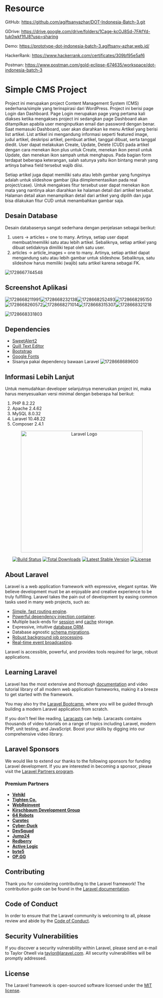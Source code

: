# Resource

GitHub: https://github.com/agiftsanyazhar/DOT-Indonesia-Batch-3.git

GDrive: https://drive.google.com/drive/folders/1Cage-kcOJ8Sd-7FAfYd-tuk0wkf1flJ8?usp=sharing

Demo: https://prototype-dot-indonesia-batch-3.agiftsany-azhar.web.id/

HackerRank: https://www.hackerrank.com/certificates/309bf95e5af6

Postman: https://www.postman.com/gold-eclipse-674635/workspace/dot-indonesia-batch-3

# Simple CMS Project

Project ini merupakan project Content Management System (CMS) sederhana/simple yang terinspirasi dari WordPress. Project ini berisi page Login dan Dashboard. Page Login merupakan page yang pertama kali diakses ketika mengakses project ini sedangkan page Dashboard akan ditampilkan apabila user menginputkan email dan password dengan benar. Saat memasuki Dashboard, user akan diarahkan ke menu Artikel yang berisi list artikel. List artikel ini mengandung informasi seperti featured image, judul artikel, deskripsi artikel, pembuat artikel, tanggal dibuat, serta tanggal diedit. User dapat melakukan Create, Update, Delete (CUD) pada artikel dengan cara menekan ikon plus untuk Create, menekan ikon pensil untuk Update, dan menekan ikon sampah untuk menghapus. Pada bagian form terdapat beberapa keterangan, salah satunya yaitu ikon bintang merah yang artinya bahwa field tersebut wajib diisi.

Setiap artikel juga dapat memiliki satu atau lebih gambar yang fungsinya adalah untuk slideshow gambar (jika diimplementasikan pada real project/case). Untuk mengakses fitur tersebut user dapat menekan ikon mata yang nantinya akan diarahkan ke halaman detail dari artikel tersebut. Halaman detail akan menampilkan detail dari artikel yang dipilih dan juga bisa dilakukan fitur CUD untuk menambahkan gambar saja.

## Desain Database

Desain databasenya sangat sederhana dengan penjelasan sebagai berikut:

1. users -> articles = one to many. Artinya, setiap user dapat membuat/memiliki satu atau lebih artikel. Sebaliknya, setiap artikel yang dibuat setidaknya dimiliki tepat oleh satu user.
2. articles -> article_images = one to many. Artinya, setiap artikel dapat mengandung satu atau lebih gambar untuk slideshow. Sebaliknya, satu slideshow harus memiliki (wajib) satu artikel karena sebagai FK.

![1728667744548](image/README/1728667744548.png)

## Screenshot Aplikasi

![1728668211991](image/README/1728668211991.png)![1728668232138](image/README/1728668232138.png)![1728668252493](image/README/1728668252493.png)![1728668295150](image/README/1728668295150.png)![1728668260572](image/README/1728668260572.png)![1728668271014](image/README/1728668271014.png)![1728668315307](image/README/1728668315307.png)![1728668321218](image/README/1728668321218.png)

![1728668331803](image/README/1728668331803.png)

## Dependencies

* [SweetAlert2](https://sweetalert2.github.io/ "SweetAlert2")
* [Quill Text Editor](https://quilljs.com/ "Quill Text Editor")
* [Bootstrap](https://getbootstrap.com/ "Bootstrap")
* [Google Fonts](https://fonts.google.com/ "Google Fonts")
* Sisanya pakai dependency bawaan Laravel
  ![1728668689600](image/README/1728668689600.png)

## Informasi Lebih Lanjut

Untuk memudahkan developer selanjutnya meneruskan project ini, maka harus menyesuaikan versi minimal dengan beberapa hal berikut:

1. PHP 8.2.22
2. Apache 2.4.62
3. MySQL 8.0.32
4. Laravel 10.48.22
5. Composer 2.4.1

<p align="center"><a href="https://laravel.com" target="_blank"><img src="https://raw.githubusercontent.com/laravel/art/master/logo-lockup/5%20SVG/2%20CMYK/1%20Full%20Color/laravel-logolockup-cmyk-red.svg" width="400" alt="Laravel Logo"></a></p>


<p align="center">
<a href="https://github.com/laravel/framework/actions"><img src="https://github.com/laravel/framework/workflows/tests/badge.svg" alt="Build Status"></a>
<a href="https://packagist.org/packages/laravel/framework"><img src="https://img.shields.io/packagist/dt/laravel/framework" alt="Total Downloads"></a>
<a href="https://packagist.org/packages/laravel/framework"><img src="https://img.shields.io/packagist/v/laravel/framework" alt="Latest Stable Version"></a>
<a href="https://packagist.org/packages/laravel/framework"><img src="https://img.shields.io/packagist/l/laravel/framework" alt="License"></a>
</p>

## About Laravel

Laravel is a web application framework with expressive, elegant syntax. We believe development must be an enjoyable and creative experience to be truly fulfilling. Laravel takes the pain out of development by easing common tasks used in many web projects, such as:

- [Simple, fast routing engine](https://laravel.com/docs/routing).
- [Powerful dependency injection container](https://laravel.com/docs/container).
- Multiple back-ends for [session](https://laravel.com/docs/session) and [cache](https://laravel.com/docs/cache) storage.
- Expressive, intuitive [database ORM](https://laravel.com/docs/eloquent).
- Database agnostic [schema migrations](https://laravel.com/docs/migrations).
- [Robust background job processing](https://laravel.com/docs/queues).
- [Real-time event broadcasting](https://laravel.com/docs/broadcasting).

Laravel is accessible, powerful, and provides tools required for large, robust applications.

## Learning Laravel

Laravel has the most extensive and thorough [documentation](https://laravel.com/docs) and video tutorial library of all modern web application frameworks, making it a breeze to get started with the framework.

You may also try the [Laravel Bootcamp](https://bootcamp.laravel.com), where you will be guided through building a modern Laravel application from scratch.

If you don't feel like reading, [Laracasts](https://laracasts.com) can help. Laracasts contains thousands of video tutorials on a range of topics including Laravel, modern PHP, unit testing, and JavaScript. Boost your skills by digging into our comprehensive video library.

## Laravel Sponsors

We would like to extend our thanks to the following sponsors for funding Laravel development. If you are interested in becoming a sponsor, please visit the [Laravel Partners program](https://partners.laravel.com).

### Premium Partners

- **[Vehikl](https://vehikl.com/)**
- **[Tighten Co.](https://tighten.co)**
- **[WebReinvent](https://webreinvent.com/)**
- **[Kirschbaum Development Group](https://kirschbaumdevelopment.com)**
- **[64 Robots](https://64robots.com)**
- **[Curotec](https://www.curotec.com/services/technologies/laravel/)**
- **[Cyber-Duck](https://cyber-duck.co.uk)**
- **[DevSquad](https://devsquad.com/hire-laravel-developers)**
- **[Jump24](https://jump24.co.uk)**
- **[Redberry](https://redberry.international/laravel/)**
- **[Active Logic](https://activelogic.com)**
- **[byte5](https://byte5.de)**
- **[OP.GG](https://op.gg)**

## Contributing

Thank you for considering contributing to the Laravel framework! The contribution guide can be found in the [Laravel documentation](https://laravel.com/docs/contributions).

## Code of Conduct

In order to ensure that the Laravel community is welcoming to all, please review and abide by the [Code of Conduct](https://laravel.com/docs/contributions#code-of-conduct).

## Security Vulnerabilities

If you discover a security vulnerability within Laravel, please send an e-mail to Taylor Otwell via [taylor@laravel.com](mailto:taylor@laravel.com). All security vulnerabilities will be promptly addressed.

## License

The Laravel framework is open-sourced software licensed under the [MIT license](https://opensource.org/licenses/MIT).
